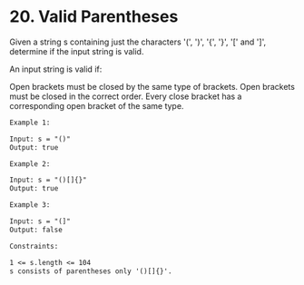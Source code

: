 # 20. Valid Parentheses

Given a string s containing just the characters '(', ')', '{', '}', '[' and ']', determine if the input string is valid.

An input string is valid if:

Open brackets must be closed by the same type of brackets.
Open brackets must be closed in the correct order.
Every close bracket has a corresponding open bracket of the same type.

```txt
Example 1:

Input: s = "()"
Output: true
```

```txt
Example 2:

Input: s = "()[]{}"
Output: true
```

```txt
Example 3:

Input: s = "(]"
Output: false
```

```txt
Constraints:

1 <= s.length <= 104
s consists of parentheses only '()[]{}'.
```
